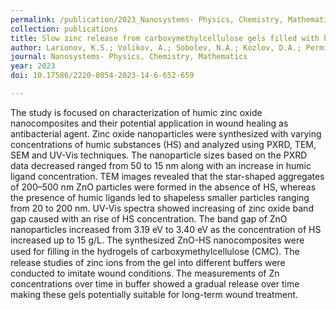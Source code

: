 ```yaml
---
permalink: /publication/2023_Nanosystems- Physics, Chemistry, Mathematics_Slow 
collection: publications
title: Slow zinc release from carboxymethylcellulose gels filled with humic zinc oxide nanocomposites
author: Larionov, K.S.; Volikov, A.; Sobolev, N.A.; Kozlov, D.A.; Perminova, I.V.
journal: Nanosystems- Physics, Chemistry, Mathematics
year: 2023
doi: 10.17586/2220-8054-2023-14-6-652-659

---
```


The study is focused on characterization of humic zinc oxide nanocomposites and their potential application in wound healing as antibacterial agent. Zinc oxide nanoparticles were synthesized with varying concentrations of humic substances (HS) and analyzed using PXRD, TEM, SEM and UV-Vis techniques. The nanoparticle sizes based on the PXRD data decreased ranged from 50 to 15 nm along with an increase in humic ligand concentration. TEM images revealed that the star-shaped aggregates of 200–500 nm ZnO particles were formed in the absence of HS, whereas the presence of humic ligands led to shapeless smaller particles ranging from 20 to 200 nm. UV-Vis spectra showed increasing of zinc oxide band gap caused with an rise of HS concentration. The band gap of ZnO nanoparticles increased from 3.19 eV to 3.40 eV as the concentration of HS increased up to 15 g/L. The synthesized ZnO-HS nanocomposites were used for ﬁlling in the hydrogels of carboxymethylcellulose (CMC). The release studies of zinc ions from the gel into different buffers were conducted to imitate wound conditions. The measurements of Zn concentrations over time in buffer showed a gradual release over time making these gels potentially suitable for long-term wound treatment.
